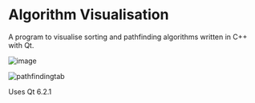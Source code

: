 # Algorithm Visualisation

A program to visualise sorting and pathfinding algorithms written in C++ with Qt.

![image](https://user-images.githubusercontent.com/1096466/156338806-7b36c9ae-6de1-48f1-8c79-c021c8f65196.png)

![pathfindingtab](https://user-images.githubusercontent.com/1096466/162712851-ca4cdcb2-3c6b-4eb9-9a07-40f003324bf6.png)

Uses Qt 6.2.1
